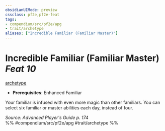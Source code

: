 ```yaml
---
obsidianUIMode: preview
cssclass: pf2e,pf2e-feat
tags:
- compendium/src/pf2e/apg
- trait/archetype
aliases: ["Incredible Familiar (Familiar Master)"]
---
```

# Incredible Familiar (Familiar Master)  *Feat 10*  
[archetype](archetype.md "Archetype Feat Trait")  

- **Prerequisites**: Enhanced Familiar

Your familiar is infused with even more magic than other familiars. You can select six familiar or master abilities each day, instead of four.

*Source: Advanced Player's Guide p. 174*  
%% #compendium/src/pf2e/apg #trait/archetype %%